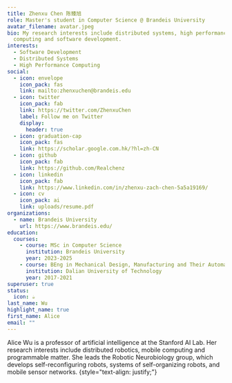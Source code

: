 ```yaml
---
title: Zhenxu Chen 陈臻旭
role: Master's student in Computer Science @ Brandeis University
avatar_filename: avatar.jpeg
bio: My research interests include distributed systems, high performance
  computing and software development.
interests:
  - Software Development
  - Distributed Systems
  - High Performance Computing
social:
  - icon: envelope
    icon_pack: fas
    link: mailto:zhenxuchen@brandeis.edu
  - icon: twitter
    icon_pack: fab
    link: https://twitter.com/ZhenxuChen
    label: Follow me on Twitter
    display:
      header: true
  - icon: graduation-cap
    icon_pack: fas
    link: https://scholar.google.com.hk/?hl=zh-CN
  - icon: github
    icon_pack: fab
    link: https://github.com/Realchenz
  - icon: linkedin
    icon_pack: fab
    link: https://www.linkedin.com/in/zhenxu-zach-chen-5a5a19169/
  - icon: cv
    icon_pack: ai
    link: uploads/resume.pdf
organizations:
  - name: Brandeis University
    url: https://www.brandeis.edu/
education:
  courses:
    - course: MSc in Computer Science
      institution: Brandeis University
      year: 2023-2025
    - course: BEng in Mechanical Design, Manufacturing and Their Automation
      institution: Dalian University of Technology
      year: 2017-2021
superuser: true
status:
  icon: ☕️
last_name: Wu
highlight_name: true
first_name: Alice
email: ""
---
```


Alice Wu is a professor of artificial intelligence at the Stanford AI Lab. Her research interests include distributed robotics, mobile computing and programmable matter. She leads the Robotic Neurobiology group, which develops self-reconfiguring robots, systems of self-organizing robots, and mobile sensor networks.
{style="text-align: justify;"}
